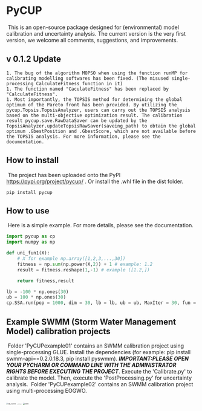 # PyCUP

​	This is an open-source package designed for (environmental) model calibration and uncertainty analysis. The current version is the very first version, we welcome all comments, suggestions, and improvements.

## v 0.1.2 Update

	1. The bug of the algorithm MOPSO when using the function runMP for calibrating modelling softwares has been fixed. (The misused single-processing CalculateFitness function in it)
	1. The function named "CaculateFitness" has been replaced by "CalculateFitness".
	1. Most importantly, the TOPSIS method for determining the global optimum of the Pareto front has been provided. By utilizing the pycup.Topsis.TopsisAnalyzer, users can carry out the TOPSIS analysis based on the multi-objective optimization result. The calibration result pycup.save.RawDataSaver can be updated by the TopsisAnalyzer.updateTopsisRawSaver(saveing_path) to obtain the global optimum .GbestPosition and .GbestScore, which are not available before the TOPSIS analysis. For more information, please see the documentation.

## How to install

​	The project has been uploaded onto the PyPI https://pypi.org/project/pycup/ . Or install the .whl file in the dist folder.

```
pip install pycup
```

## How to use

​	Here is a simple example. For more details, please see the documentation.

```python
import pycup as cp
import numpy as np

def uni_fun1(X):
	# X for example np.array([1,2,3,...,30])
    fitness = np.sum(np.power(X,2)) + 1 # example: 1.2
    result = fitness.reshape(1,-1) # example ([1.2,])

    return fitness,result

lb = -100 * np.ones(30)
ub = 100 * np.ones(30)
cp.SSA.run(pop = 1000, dim = 30, lb = lb, ub = ub, MaxIter = 30, fun = uni_fun1)
```

## Example SWMM (Storm Water Management Model) calibration projects

​	Folder 'PyCUPexample01' contains an SWMM calibration project using single-processing GLUE. Install the dependencies (for example: pip install swmm-api==0.2.0.18.3, pip install pyswmm). ***IMPORTANT:PLEASE OPEN YOUR PYCHARM OR COMMAND LINE WITH THE ADMINISTRATOR RIGHTS BEFORE EXECUTING THE PROJECT***. Execute the 'Calibrate.py' to calibrate the model. Then, execute the 'PostProcessing.py' for uncertainty analysis.
​	Folder 'PyCUPexample02' contains an SWMM calibration project using multi-processing EOGWO.

<img src="https://user-images.githubusercontent.com/116932670/200309723-e7730802-9dc9-4304-b86f-456b07a91b31.jpg" alt="opt_curves" style="zoom:28%;" />
<img src="https://user-images.githubusercontent.com/116932670/200312283-e30e1ff0-0679-4bc0-8c94-743486b45a05.jpg" alt="fitness2d" style="zoom:15%;" />
<img src="https://user-images.githubusercontent.com/116932670/200309801-c0035f68-0d3a-4e28-ad1c-66ded9cd8052.jpg" alt="band" style="zoom: 29%;" />

